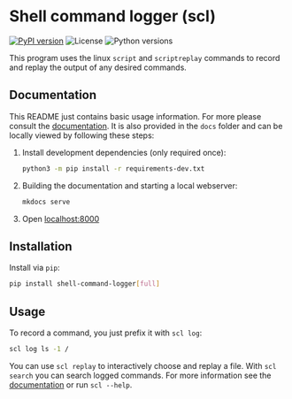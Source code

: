 # Shell command logger (scl)
[![PyPI version](https://img.shields.io/pypi/v/shell_command_logger)](https://pypi.org/project/shell_command_logger/)
![License](https://img.shields.io/pypi/l/shell_command_logger)
![Python versions](https://img.shields.io/pypi/pyversions/shell_command_logger)

This program uses the linux `script` and `scriptreplay` commands to record and replay the output of any desired commands.

## Documentation

This README just contains basic usage information.
For more please consult the [documentation](https://shell-command-logger.six-two.dev/).
It is also provided in the `docs` folder and can be locally viewed by following these steps:

1. Install development dependencies (only required once):
    ```bash
    python3 -m pip install -r requirements-dev.txt
    ```
2. Building the documentation and starting a local webserver:
    ```bash
    mkdocs serve
    ```
3. Open [localhost:8000](http://localhost:8000)


## Installation

Install via `pip`:
```bash
pip install shell-command-logger[full]
```

## Usage

To record a command, you just prefix it with `scl log`:

```bash
scl log ls -1 /
```

You can use `scl replay` to interactively choose and replay a file.
With `scl search` you can search logged commands.
For more information see the [documentation](https://shell-command-logger.six-two.dev/) or run `scl --help`.

